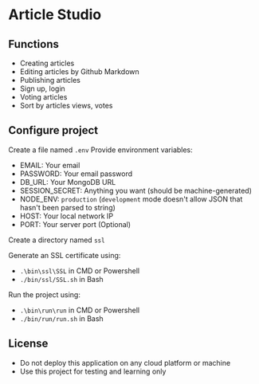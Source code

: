 # Article Studio

## Functions
- Creating articles
- Editing articles by Github Markdown
- Publishing articles
- Sign up, login
- Voting articles
- Sort by articles views, votes

## Configure project
Create a file named `.env`
Provide environment variables:
- EMAIL: Your email
- PASSWORD: Your email password
- DB_URL: Your MongoDB URL
- SESSION_SECRET: Anything you want (should be machine-generated)
- NODE_ENV: `production` (`development` mode doesn't allow JSON that hasn't been parsed to string)
- HOST: Your local network IP
- PORT: Your server port (Optional)

Create a directory named `ssl`

Generate an SSL certificate using:
- `.\bin\ssl\SSL` in CMD or Powershell
- `./bin/ssl/SSL.sh` in Bash

Run the project using:
- `.\bin\run\run` in CMD or Powershell
- `./bin/run/run.sh` in Bash

## License
- Do not deploy this application on any cloud platform or machine
- Use this project for testing and learning only